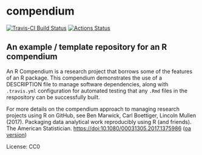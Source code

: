 # compendium

[![Travis-CI Build Status](https://travis-ci.org/cboettig/compendium.svg?branch=master)](https://travis-ci.org/cboettig/compendium)
[![Actions Status](https://github.com/cboettig/compendium/workflows/Render%20manuscript/badge.svg)](https://github.com/cboettig/compendium/actions)


## An example / template repository for an R compendium


An R Compendium is a research project that borrows some of the features of an R package.  This compendium demonstrates the use of a DESCRIPTION file to manage software dependencies, along with `.travis.yml` configuration for automated testing that any `.Rmd` files in the respository can be successfully built.  

For more details on the compendium approach to managing research projects using R on GitHub, see Ben Marwick, Carl Boettiger, Lincoln Mullen (2017). Packaging data analytical work reproducibly using R (and friends). The American Statistician. <https://doi:10.1080/00031305.2017.1375986> ([oa version](https://doi.org/10.7287/peerj.preprints.3192v1))


License: CC0

